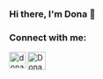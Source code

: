 ### Hi there, I'm Dona 👋

<!--
**donaghosh/donaghosh** is a ✨ _special_ ✨ repository because its `README.md` (this file) appears on your GitHub profile.

Here are some ideas to get you started:

- 🔭 I’m currently working on computer vision
- 🌱 I’m currently learning everything related to computer science
- 👯 I’m looking to collaborate on ...
- 🤔 I’m looking for help with ...
- 💬 Ask me about ...
- 📫 How to reach me: ...
- 😄 Pronouns: ...
- ⚡ Fun fact: ...
-->

### Connect with me:

<a href="https://www.linkedin.com/in/dngh30/"><img align="left" alt="dona|LinkedIn" height="30" width="30" src="https://www.flaticon.com/svg/static/icons/svg/1384/1384046.svg" /></a>
<a href="https://dev.to/donaghosh">
  <img src="https://d2fltix0v2e0sb.cloudfront.net/dev-badge.svg" alt="Dona Ghosh's DEV Profile" height="33" width="33">
</a>
<br />
